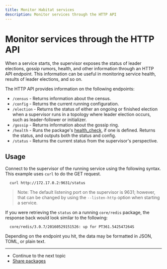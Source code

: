 ```yaml
---
title: Monitor Habitat services
description: Monitor services through the HTTP API
---
```


# Monitor services through the HTTP API
When a service starts, the supervisor exposes the status of leader elections, gossip rumors, health, and other information through an HTTP API endpoint. This information can be useful in monitoring service health, results of leader elections, and so on.

The HTTP API provides information on the following endpoints:

* `/census` - Returns information about the census.
* `/config` - Returns the current running configuration.
* `/election` - Returns the status of either an ongoing or finished election when a supervisor runs in a topology where leader election occurs, such as leader-follower or initializer.
* `/gossip` - Returns information about the gossip ring.
* `/health` - Runs the package's [health_check](/docs/reference/plan-syntax#hooks), if one is defined. Returns the status, and outputs both the status and config.
* `/status` - Returns the current status from the supervisor's perspective.

## Usage
Connect to the supervisor of the running service using the following syntax. This example uses `curl` to do the GET request.

      curl http://172.17.0.2:9631/status

> Note: The default listening port on the supervisor is 9631; however, that can be changed by using the `--listen-http` option when starting a service.

If you were retrieving the `status` on a running `core/redis` package, the response back would look similar to the following:

      core/redis/3.0.7/20160529151526: up for PT361.542547264S

Depending on the endpoint you hit, the data may be formatted in JSON, TOML, or plain text.

<hr>
<ul class="main-content--link-nav">
  <li>Continue to the next topic</li>
  <li><a href="/docs/share-packages-overview">Share packages</a></li>
</ul>
